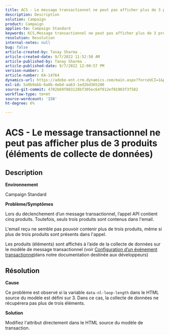 ```yaml
---
title: ACS - Le message transactionnel ne peut pas afficher plus de 3 produits (éléments de collecte de données)
description: Description
solution: Campaign
product: Campaign
applies-to: Campaign Standard
keywords: KCS,Message transactionnel ne peut pas afficher plus de 3 produits (éléments de collecte de données)
resolution: Resolution
internal-notes: null
bug: false
article-created-by: Tanay Sharma .
article-created-date: 9/7/2022 11:52:50 AM
article-published-by: Tanay Sharma .
article-published-date: 9/7/2022 12:00:57 PM
version-number: 3
article-number: KA-14764
dynamics-url: https://adobe-ent.crm.dynamics.com/main.aspx?forceUCI=1&pagetype=entityrecord&etn=knowledgearticle&id=4e678f96-a32e-ed11-9db1-002248086735
exl-id: 5a9b9abb-6a0b-4ebd-aa63-1ed2bd365200
source-git-commit: 4702b69f883128bf305ec64f012ef01903f3f582
workflow-type: tm+mt
source-wordcount: '158'
ht-degree: 6%

---
```


# ACS - Le message transactionnel ne peut pas afficher plus de 3 produits (éléments de collecte de données)

## Description


<b>Environnement</b>

Campaign Standard



<b>Problème/Symptômes</b>

Lors du déclenchement d’un message transactionnel, l’appel API contient cinq produits. Toutefois, seuls trois produits sont contenus dans l&#39;email.

L&#39;email reçu ne semble pas pouvoir contenir plus de trois produits, même si plus de trois produits sont présents dans l&#39;appel.

Les produits (éléments) sont affichés à l’aide de la collecte de données sur le modèle de message transactionnel (voir [Configuration d’un événement transactionnel](https://experienceleague.adobe.com/docs/campaign-standard/using/communication-channels/transactional-messaging/event-configuration/configuring-transactional-event.html?lang=en)dans notre documentation destinée aux développeurs)


## Résolution


<b>Cause</b>

Ce problème est observé si la variable `data-nl-loop-length` dans le HTML source du modèle est défini sur 3. Dans ce cas, la collecte de données ne récupérera pas plus de trois éléments.



<b>Solution</b>

Modifiez l&#39;attribut directement dans le HTML source du modèle de transaction.
